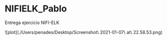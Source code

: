 # NIFIELK_Pablo
Entrega ejercicio NIFI-ELK

![plot](./Users/penades/Desktop/Screenshot\ 2021-01-07\ at\ 22.58.53.png)
